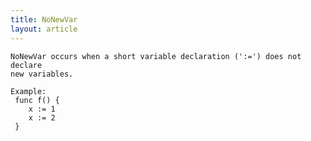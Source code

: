 ```yaml
---
title: NoNewVar
layout: article
---
```

<!-- Copyright 2023 The Go Authors. All rights reserved.
     Use of this source code is governed by a BSD-style
     license that can be found in the LICENSE file. -->

<!-- Code generated by generrordocs.go; DO NOT EDIT. -->

```
NoNewVar occurs when a short variable declaration (':=') does not declare
new variables.

Example:
 func f() {
 	x := 1
 	x := 2
 }
```

